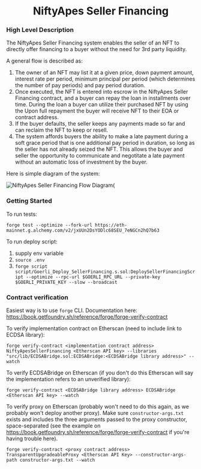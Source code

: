 # <h1 align="center"> NiftyApes Seller Financing </h1>

### High Level Description

The NiftyApes Seller Financing system enables the seller of an NFT to directly offer financing to a buyer without the need for 3rd party liquidity.

A general flow is described as:

1. The owner of an NFT may list it at a given price, down payment amount, interest rate per period, minimum principal per period (which determines the number of pay periods) and pay period duration.
2. Once executed, the NFT is entered into escrow in the NiftyApes Seller Financing contract, and a buyer can repay the loan in installments over time. During the loan a buyer can utilize their purchased NFT by using the Upon full repayment the buyer will receive NFT to their EOA or contract address.
3. If the buyer defaults, the seller keeps any payments made so far and can reclaim the NFT to keep or resell.
4. The system affords buyers the ability to make a late payment during a soft grace period that is one additional pay period in duration, so long as the seller has not already seized the NFT. This allows the buyer and seller the opportunity to communicate and negotitate a late payment without an automatic loss of investment by the buyer.

Here is simple diagram of the system:

![NiftyApes Seller Financing Flow Diagram](https://github.com/NiftyApes/sellerFinancing/blob/a17a94c3c4923e16f41b7e420fb6a610f607ac8b/NiftyApes_SellerFinancing_FlowDiagram.png)(

### Getting Started

To run tests:

`forge test --optimize --fork-url https://eth-mainnet.g.alchemy.com/v2/jxUUn2DsYODlc68SEU_7eNGCn2hQ7b63`

To run deploy script:

1. supply env variable
2. `source .env`
3. `forge script script/Goerli_Deploy_SellerFinancing.s.sol:DeploySellerFinancingScript --optimize --rpc-url $GOERLI_RPC_URL --private-key $GOERLI_PRIVATE_KEY --slow --broadcast`

### Contract verification

Easiest way is to use `forge` CLI. Documentation here: https://book.getfoundry.sh/reference/forge/forge-verify-contract

To verify implementation contract on Etherscan (need to include link to ECDSA library):

```
forge verify-contract <implementation contract address> NiftyApesSellerFinancing <Etherscan API key> --libraries "src/lib/ECDSABridge.sol:ECDSABridge:<ECDSABridge library address>" --watch
```

To verify ECDSABridge on Etherscan (if you don't do this Etherscan will say the implementation refers to an unverified library):

```
forge verify-contract <ECDSABridge library address> ECDSABridge <Etherscan API key> --watch
```

To verify proxy on Etherscan (probably won't need to do this again, as we probably won't deploy another proxy). Make sure `constructor-args.txt` exists and includes the three arguments passed to the proxy constructor, space-separated (see the example on https://book.getfoundry.sh/reference/forge/forge-verify-contract if you're having trouble here).

```
forge verify-contract <proxy contract address> TransparentUpgradeableProxy <Etherscan API Key> --constructor-args-path constructor-args.txt --watch
```
